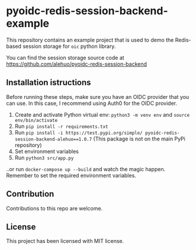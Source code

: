 # pyoidc-redis-session-backend-example

This repository contains an example project that is used to demo the Redis-based session storage for `oic` python library.

You can find the session storage source code at https://github.com/alehuo/pyoidc-redis-session-backend

## Installation istructions

Before running these steps, make sure you have an OIDC provider that you can use. In this case, I recommend using Auth0 for the OIDC provider.

1. Create and activate Python virtual env: `python3 -m venv env` and `source env/bin/activate`
2. Run `pip install -r requirements.txt`
3. Run `pip install -i https://test.pypi.org/simple/ pyoidc-redis-session-backend-alehuo==1.0.7` (This package is not on the main PyPi repository)
4. Set environment variables
5. Run `python3 src/app.py`

..or run `docker-compose up --build` and watch the magic happen. Remember to set the required environment variables.

## Contribution

Contributions to this repo are welcome.

## License

This project has been licensed with MIT license.